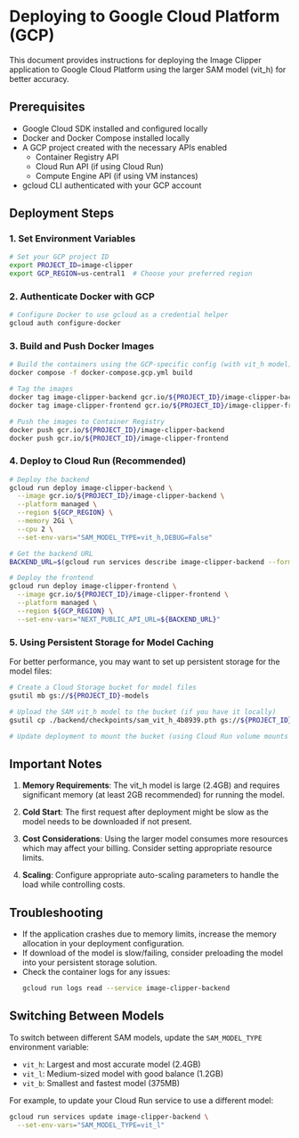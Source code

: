# Deploying to Google Cloud Platform (GCP)

This document provides instructions for deploying the Image Clipper application to Google Cloud Platform using the larger SAM model (vit_h) for better accuracy.

## Prerequisites

- Google Cloud SDK installed and configured locally
- Docker and Docker Compose installed locally
- A GCP project created with the necessary APIs enabled
  - Container Registry API
  - Cloud Run API (if using Cloud Run)
  - Compute Engine API (if using VM instances)
- gcloud CLI authenticated with your GCP account

## Deployment Steps

### 1. Set Environment Variables

```bash
# Set your GCP project ID
export PROJECT_ID=image-clipper
export GCP_REGION=us-central1  # Choose your preferred region
```

### 2. Authenticate Docker with GCP

```bash
# Configure Docker to use gcloud as a credential helper
gcloud auth configure-docker
```

### 3. Build and Push Docker Images

```bash
# Build the containers using the GCP-specific config (with vit_h model)
docker compose -f docker-compose.gcp.yml build

# Tag the images
docker tag image-clipper-backend gcr.io/${PROJECT_ID}/image-clipper-backend
docker tag image-clipper-frontend gcr.io/${PROJECT_ID}/image-clipper-frontend

# Push the images to Container Registry
docker push gcr.io/${PROJECT_ID}/image-clipper-backend
docker push gcr.io/${PROJECT_ID}/image-clipper-frontend
```

### 4. Deploy to Cloud Run (Recommended)

```bash
# Deploy the backend
gcloud run deploy image-clipper-backend \
  --image gcr.io/${PROJECT_ID}/image-clipper-backend \
  --platform managed \
  --region ${GCP_REGION} \
  --memory 2Gi \
  --cpu 2 \
  --set-env-vars="SAM_MODEL_TYPE=vit_h,DEBUG=False"

# Get the backend URL
BACKEND_URL=$(gcloud run services describe image-clipper-backend --format='value(status.url)')

# Deploy the frontend
gcloud run deploy image-clipper-frontend \
  --image gcr.io/${PROJECT_ID}/image-clipper-frontend \
  --platform managed \
  --region ${GCP_REGION} \
  --set-env-vars="NEXT_PUBLIC_API_URL=${BACKEND_URL}"
```

### 5. Using Persistent Storage for Model Caching

For better performance, you may want to set up persistent storage for the model files:

```bash
# Create a Cloud Storage bucket for model files
gsutil mb gs://${PROJECT_ID}-models

# Upload the SAM vit_h model to the bucket (if you have it locally)
gsutil cp ./backend/checkpoints/sam_vit_h_4b8939.pth gs://${PROJECT_ID}-models/

# Update deployment to mount the bucket (using Cloud Run volume mounts or GCE persistent disks)
```

## Important Notes

1. **Memory Requirements**: The vit_h model is large (2.4GB) and requires significant memory (at least 2GB recommended) for running the model.

2. **Cold Start**: The first request after deployment might be slow as the model needs to be downloaded if not present.

3. **Cost Considerations**: Using the larger model consumes more resources which may affect your billing. Consider setting appropriate resource limits.

4. **Scaling**: Configure appropriate auto-scaling parameters to handle the load while controlling costs.

## Troubleshooting

- If the application crashes due to memory limits, increase the memory allocation in your deployment configuration.
- If download of the model is slow/failing, consider preloading the model into your persistent storage solution.
- Check the container logs for any issues:
  ```bash
  gcloud run logs read --service image-clipper-backend
  ```

## Switching Between Models

To switch between different SAM models, update the `SAM_MODEL_TYPE` environment variable:
- `vit_h`: Largest and most accurate model (2.4GB)
- `vit_l`: Medium-sized model with good balance (1.2GB)
- `vit_b`: Smallest and fastest model (375MB)

For example, to update your Cloud Run service to use a different model:

```bash
gcloud run services update image-clipper-backend \
  --set-env-vars="SAM_MODEL_TYPE=vit_l"
``` 